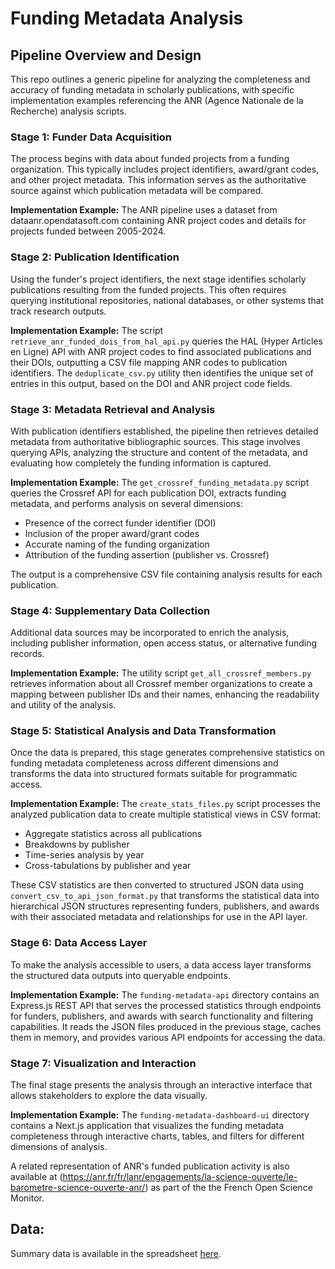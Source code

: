 # Funding Metadata Analysis

## Pipeline Overview and Design

This repo outlines a generic pipeline for analyzing the completeness and accuracy of funding metadata in scholarly publications, with specific implementation examples referencing the ANR (Agence Nationale de la Recherche) analysis scripts.

### Stage 1: Funder Data Acquisition

The process begins with data about funded projects from a funding organization. This typically includes project identifiers, award/grant codes, and other project metadata. This information serves as the authoritative source against which publication metadata will be compared.

**Implementation Example:** The ANR pipeline uses a dataset from dataanr.opendatasoft.com containing ANR project codes and details for projects funded between 2005-2024.

### Stage 2: Publication Identification

Using the funder's project identifiers, the next stage identifies scholarly publications resulting from the funded projects. This often requires querying institutional repositories, national databases, or other systems that track research outputs.

**Implementation Example:** The script `retrieve_anr_funded_dois_from_hal_api.py` queries the HAL (Hyper Articles en Ligne) API with ANR project codes to find associated publications and their DOIs, outputting a CSV file mapping ANR codes to publication identifiers. The `deduplicate_csv.py` utility then identifies the unique set of entries in this output, based on the DOI and ANR project code fields.

### Stage 3: Metadata Retrieval and Analysis

With publication identifiers established, the pipeline then retrieves detailed metadata from authoritative bibliographic sources. This stage involves querying APIs, analyzing the structure and content of the metadata, and evaluating how completely the funding information is captured.

**Implementation Example:** The `get_crossref_funding_metadata.py` script queries the Crossref API for each publication DOI, extracts funding metadata, and performs analysis on several dimensions:
- Presence of the correct funder identifier (DOI)
- Inclusion of the proper award/grant codes
- Accurate naming of the funding organization
- Attribution of the funding assertion (publisher vs. Crossref)

The output is a comprehensive CSV file containing analysis results for each publication.

### Stage 4: Supplementary Data Collection

Additional data sources may be incorporated to enrich the analysis, including publisher information, open access status, or alternative funding records.

**Implementation Example:** The utility script `get_all_crossref_members.py` retrieves information about all Crossref member organizations to create a mapping between publisher IDs and their names, enhancing the readability and utility of the analysis.

### Stage 5: Statistical Analysis and Data Transformation

Once the data is prepared, this stage generates comprehensive statistics on funding metadata completeness across different dimensions and transforms the data into structured formats suitable for programmatic access.

**Implementation Example:** The `create_stats_files.py` script processes the analyzed publication data to create multiple statistical views in CSV format:
- Aggregate statistics across all publications
- Breakdowns by publisher
- Time-series analysis by year
- Cross-tabulations by publisher and year

These CSV statistics are then converted to structured JSON data using `convert_csv_to_api_json_format.py` that transforms the statistical data into hierarchical JSON structures representing funders, publishers, and awards with their associated metadata and relationships for use in the API layer.

### Stage 6: Data Access Layer

To make the analysis accessible to users, a data access layer transforms the structured data outputs into queryable endpoints.

**Implementation Example:** The `funding-metadata-api` directory contains an Express.js REST API that serves the processed statistics through endpoints for funders, publishers, and awards with search functionality and filtering capabilities. It reads the JSON files produced in the previous stage, caches them in memory, and provides various API endpoints for accessing the data.

### Stage 7: Visualization and Interaction

The final stage presents the analysis through an interactive interface that allows stakeholders to explore the data visually.

**Implementation Example:** The `funding-metadata-dashboard-ui` directory contains a Next.js application that visualizes the funding metadata completeness through interactive charts, tables, and filters for different dimensions of analysis. 

A related representation of ANR's funded publication activity is also available at (https://anr.fr/fr/lanr/engagements/la-science-ouverte/le-barometre-science-ouverte-anr/) as part of the the French Open Science Monitor.


## Data:

Summary data is available in the spreadsheet [here](https://docs.google.com/spreadsheets/d/1-wnkbKpirMUf6O4okM5BQKZL6elqTtmG/edit?usp=sharing&ouid=112957560476919577575&rtpof=true&sd=true).

